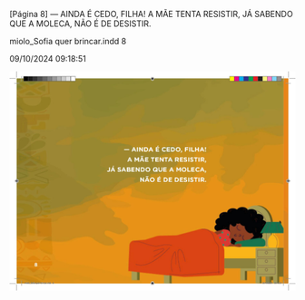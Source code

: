 [Página 8]
— AINDA É CEDO, FILHA!
A MÃE TENTA RESISTIR,
JÁ SABENDO QUE A MOLECA,
NÃO É DE DESISTIR.


miolo_Sofia quer brincar.indd 8

09/10/2024 09:18:51

![8](./img/page_0008.jpg)
